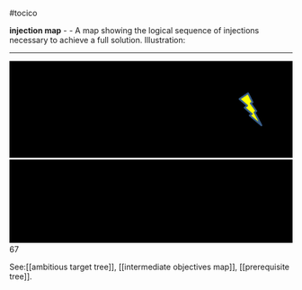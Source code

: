 #tocico

<b>injection map</b> -  - A map showing the logical sequence of injections necessary to achieve a full solution. 
Illustration:  
<hr/>
<img src="./tocico_dictionary_2nd_editio-67_1.png"/>
<img src="./tocico_dictionary_2nd_editio-67_2.png"/>
67 
 
 



See:[[ambitious target tree]], [[intermediate objectives map]], [[prerequisite tree]].
